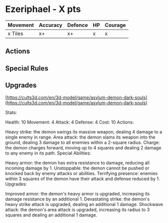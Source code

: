 # Ezeriphael  - X pts

|Movement | Accuracy | Defence | HP | Courage |
| ------ | ------ | ------ | ------ | ------ |
| x Tiles | x+ | x+ | x | x |

## Actions

## Special Rules

## Upgrades

[https://cults3d.com/en/3d-model/game/asylum-demon-dark-souls](https://cults3d.com/en/3d-model/game/asylum-demon-dark-souls)

Stats:

Health: 10
Movement: 4
Attack: 4
Defense: 4
Cost: 10
Actions:

Heavy strike: the demon swings its massive weapon, dealing 4 damage to a single enemy in range.
Area attack: the demon slams its weapon into the ground, dealing 3 damage to all enemies within a 2-square radius.
Charge: the demon charges forward, moving up to 4 squares and dealing 2 damage to any enemy in its path.
Special Abilities:

Heavy armor: the demon has extra resistance to damage, reducing all incoming damage by 1.
Unstoppable: the demon cannot be pushed or knocked back by enemy attacks or abilities.
Terrifying presence: enemies within 3 squares of the demon have their attack and defense reduced by 1.
Upgrades:

Improved armor: the demon's heavy armor is upgraded, increasing its damage resistance by an additional 1.
Devastating strike: the demon's heavy strike attack is upgraded, dealing an additional 1 damage.
Shockwave attack: the demon's area attack is upgraded, increasing its radius to 3 squares and dealing an additional 1 damage.
